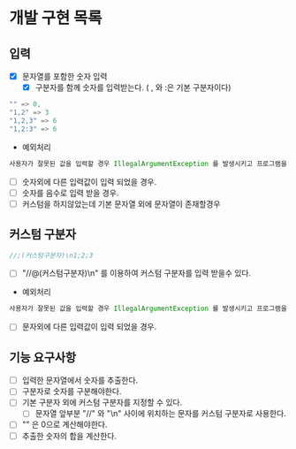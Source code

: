 # 개발 구현 목록

## 입력

- [x] 문자열를 포함한 숫자 입력
  - [x] 구분자를 함께 숫자를 입력받는다. ( , 와 :은 기본 구분자이다)
  
```java
"" => 0,
"1,2" => 3
"1,2,3" => 6
"1,2:3" => 6
```

- 예외처리 

```java
사용자가 잘못된 값을 입력할 경우 IllegalArgumentException 를 발생시키고 프로그램을 종료시킨다.
```

- [ ] 숫자외에 다른 입력값이 입력 되었을 경우.
- [ ] 숫자를 음수로 입력 받을 경우.
- [ ] 커스텀을 하지않았는데 기본 문자열 외에 문자열이 존재할경우

## 커스텀 구분자

```java
//;(커스텀구분자)\n1;2;3
```
- [ ] "//@(커스텀구분자)\n" 를 이용하여 커스텀 구분자를 입력 받을수 있다.


- 예외처리

```java
사용자가 잘못된 값을 입력할 경우 IllegalArgumentException 를 발생시키고 프로그램을 종료시킨다.
```

- [ ] 문자외에 다른 입력값이 입력 되었을 경우.

## 기능 요구사항

- [ ] 입력한 문자열에서 숫자를 추출한다.
- [ ] 구분자로 숫자를 구분해야한다.
- [ ] 기본 구분자 외에 커스텀 구분자를 지정할 수 있다.
  - [ ] 문자열 앞부분 "//" 와 "\n" 사이에 위치하는 문자를 커스텀 구분자로 사용한다.
- [ ] "" 은 0으로 계산해야한다.
- [ ] 추출한 숫자의 합을 계산한다.